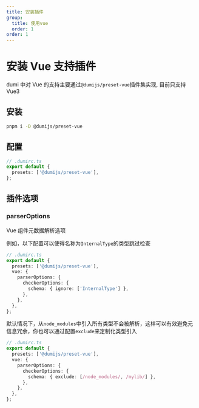 ```yaml
---
title: 安装插件
group:
  title: 使用vue
  order: 1
order: 1
---
```


# 安装 Vue 支持插件

dumi 中对 Vue 的支持主要通过`@dumijs/preset-vue`插件集实现, 目前只支持 Vue3

## 安装

```bash
pnpm i -D @dumijs/preset-vue
```

## 配置

```ts
// .dumirc.ts
export default {
  presets: ['@dumijs/preset-vue'],
};
```

## 插件选项

### parserOptions

Vue 组件元数据解析选项

例如，以下配置可以使得名称为`InternalType`的类型跳过检查

```ts
// .dumirc.ts
export default {
  presets: ['@dumijs/preset-vue'],
  vue: {
    parserOptions: {
      checkerOptions: {
        schema: { ignore: ['InternalType'] },
      },
    },
  },
};
```

默认情况下，从`node_modules`中引入所有类型不会被解析，这样可以有效避免元信息冗余，你也可以通过配置`exclude`来定制化类型引入

```ts
// .dumirc.ts
export default {
  presets: ['@dumijs/preset-vue'],
  vue: {
    parserOptions: {
      checkerOptions: {
        schema: { exclude: [/node_modules/, /mylib/] },
      },
    },
  },
};
```
